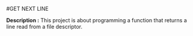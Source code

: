 #GET NEXT LINE

**Description :** This project is about programming a function that returns a line read from a file descriptor.
